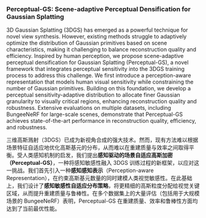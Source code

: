### Perceptual-GS: Scene-adaptive Perceptual Densification for Gaussian Splatting

3D Gaussian Splatting (3DGS) has emerged as a powerful technique for novel view synthesis. However, existing methods struggle to adaptively optimize the distribution of Gaussian primitives based on scene characteristics, making it challenging to balance reconstruction quality and efficiency. Inspired by human perception, we propose scene-adaptive perceptual densification for Gaussian Splatting (Perceptual-GS), a novel framework that integrates perceptual sensitivity into the 3DGS training process to address this challenge. We first introduce a perception-aware representation that models human visual sensitivity while constraining the number of Gaussian primitives. Building on this foundation, we develop a perceptual sensitivity-adaptive distribution to allocate finer Gaussian granularity to visually critical regions, enhancing reconstruction quality and robustness. Extensive evaluations on multiple datasets, including BungeeNeRF for large-scale scenes, demonstrate that Perceptual-GS achieves state-of-the-art performance in reconstruction quality, efficiency, and robustness.

三维高斯溅射（3DGS）已成为新视角合成的强大技术。然而，现有方法难以根据场景特征自适应地优化高斯基元的分布，从而难以在重建质量与效率之间取得平衡。受人类感知机制的启发，我们提出**感知驱动的场景自适应高斯加密（Perceptual-GS）**，一种将感知敏感性融入 3DGS 训练过程的新框架，以应对这一挑战。我们首先引入一种**感知感知表示**（Perception-aware Representation），在约束高斯基元数量的同时建模人类视觉敏感性。在此基础上，我们设计了**感知敏感性自适应分布策略**，将更精细的高斯粒度分配给视觉关键区域，从而提升重建质量与鲁棒性。在多个数据集上的大量评估（包括用于大规模场景的 BungeeNeRF）表明，Perceptual-GS 在重建质量、效率和鲁棒性方面均达到了当前最优性能。
